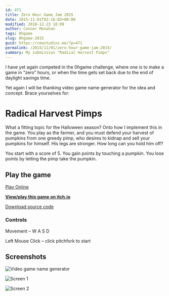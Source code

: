 ```yaml
---
id: 471
title: Zero Hour Game Jam 2015
date: 2015-11-01T02:16:03+00:00
modified: 2018-12-23 18:09
author: Connor Monahan
tags: 0hgame
slug: 0hgame-2015
guid: https://cmastudios.me/?p=471
permalink: /2015/11/01/zero-hour-game-jam-2015/
summary: My submission "Radical Harvest Pimps"
---
```

I have yet again competed in the 0hgame challenge, where one is to make a game in &#8220;zero&#8221; hours, or when the time gets set back due to the end of daylight savings time.

Yet again I will be thanking video game name generator for the idea and concept. Brace yourselves for:

# Radical Harvest Pimps

What a fitting topic for the Halloween season? Onto how I implement this in the game. You play as the farmer, and you must defend your harvest of pumpkins from one greedy pimp, who desires to kidnap and sell your pumpkins for himself. His legs are stronger. How long can you hold him off?

You start with a score of 5. You gain points by touching a pumpkin. You lose points by letting the pimp take the pumpkin.

## Play the game

[Play Online](https://cmastudios.github.io/0hgame-2015/)

[**View/play this game on itch.io**](https://cmastudios.itch.io/0hgame-2015)

[Download source code](https://github.com/cmastudios/0hgame-2015)

### Controls
  
Movement &#8211; W A S D
  
Left Mouse Click &#8211; click pitchfork to start


## Screenshots

![Video game name generator]({static}/images/0hgame2015source1.png)

![Screen 1]({static}/images/0hgame2015source2.png)

![Screen 2]({static}/images/0hgame2015source3.png)
